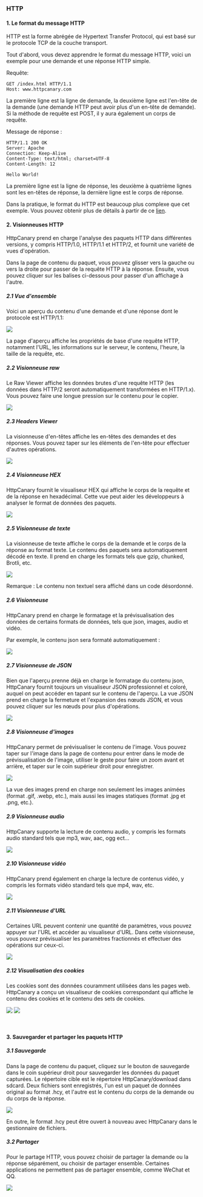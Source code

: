### HTTP

#### 1. Le format du message HTTP

HTTP est la forme abrégée de Hypertext Transfer Protocol, qui est basé sur le protocole TCP de la couche transport.

Tout d'abord, vous devez apprendre le format du message HTTP, voici un exemple pour une demande et une réponse HTTP simple.

Requête:
```
GET /index.html HTTP/1.1
Host: www.httpcanary.com
```
La première ligne est la ligne de demande, la deuxième ligne est l'en-tête de la demande (une demande HTTP peut avoir plus d'un en-tête de demande). Si la méthode de requête est POST, il y aura également un corps de requête.

Message de réponse :
```
HTTP/1.1 200 OK
Server: Apache
Connection: Keep-Alive
Content-Type: text/html; charset=UTF-8
Content-Length: 12

Hello World!
```
La première ligne est la ligne de réponse, les deuxième à quatrième lignes sont les en-têtes de réponse, la dernière ligne est le corps de réponse.

Dans la pratique, le format du HTTP est beaucoup plus complexe que cet exemple. Vous pouvez obtenir plus de détails à partir de ce [lien](https://developer.mozilla.org/en-US/docs/Web/HTTP/Overview).


#### 2. Visionneuses HTTP

HttpCanary prend en charge l'analyse des paquets HTTP dans différentes versions, y compris HTTP/1.0, HTTP/1.1 et HTTP/2, et fournit une variété de vues d'opération.

Dans la page de contenu du paquet, vous pouvez glisser vers la gauche ou vers la droite pour passer de la requête HTTP à la réponse. Ensuite, vous pouvez cliquer sur les balises ci-dessous pour passer d'un affichage à l'autre.

##### 2.1 Vue d'ensemble

Voici un aperçu du contenu d'une demande et d'une réponse dont le protocole est HTTP/1.1:

![](/assets/http_overview.png)

La page d'aperçu affiche les propriétés de base d'une requête HTTP, notamment l'URL, les informations sur le serveur, le contenu, l'heure, la taille de la requête, etc.

##### 2.2 Visionneuse raw

Le Raw Viewer affiche les données brutes d'une requête HTTP (les données dans HTTP/2 seront automatiquement transformées en HTTP/1.x). Vous pouvez faire une longue pression sur le contenu pour le copier.

![](/assets/http_raw.png)

##### 2.3 Headers Viewer

La visionneuse d'en-têtes affiche les en-têtes des demandes et des réponses. Vous pouvez taper sur les éléments de l'en-tête pour effectuer d'autres opérations.

![](/assets/http_headers.png)

##### 2.4 Visionneuse HEX

HttpCanary fournit le visualiseur HEX qui affiche le corps de la requête et de la réponse en hexadécimal. Cette vue peut aider les développeurs à analyser le format de données des paquets. 

![](/assets/http_hex.png)

##### 2.5 Visionneuse de texte

La visionneuse de texte affiche le corps de la demande et le corps de la réponse au format texte. Le contenu des paquets sera automatiquement décodé en texte. Il prend en charge les formats tels que gzip, chunked, Brotli, etc.

![](/assets/http_text.png)

Remarque : Le contenu non textuel sera affiché dans un code désordonné.

##### 2.6 Visionneuse

HttpCanary prend en charge le formatage et la prévisualisation des données de certains formats de données, tels que json, images, audio et vidéo.

Par exemple, le contenu json sera formaté automatiquement :

![](/assets/http_preview.png)

##### 2.7 Visionneuse de JSON

Bien que l'aperçu prenne déjà en charge le formatage du contenu json, HttpCanary fournit toujours un visualiseur JSON professionnel et coloré, auquel on peut accéder en tapant sur le contenu de l'aperçu. La vue JSON prend en charge la fermeture et l'expansion des nœuds JSON, et vous pouvez cliquer sur les nœuds pour plus d'opérations.


![](/assets/http_json.png)

##### 2.8 Visionneuse d'images

HttpCanary permet de prévisualiser le contenu de l'image. Vous pouvez taper sur l'image dans la page de contenu pour entrer dans le mode de prévisualisation de l'image, utiliser le geste pour faire un zoom avant et arrière, et taper sur le coin supérieur droit pour enregistrer.

![](/assets/http_image.png)

La vue des images prend en charge non seulement les images animées (format .gif, .webp, etc.), mais aussi les images statiques (format .jpg et .png, etc.).

##### 2.9 Visionneuse audio

HttpCanary supporte la lecture de contenu audio, y compris les formats audio standard tels que mp3, wav, aac, ogg ect...

![](/assets/http_audio.png)

##### 2.10 Visionneuse vidéo

HttpCanary prend également en charge la lecture de contenus vidéo, y compris les formats vidéo standard tels que mp4, wav, etc.

![](/assets/http_video.png)

##### 2.11 Visionneuse d'URL

Certaines URL peuvent contenir une quantité de paramètres, vous pouvez appuyer sur l'URL et accéder au visualiseur d'URL. Dans cette visionneuse, vous pouvez prévisualiser les paramètres fractionnés et effectuer des opérations sur ceux-ci.

![](/assets/http_url.png)

##### 2.12 Visualisation des cookies

Les cookies sont des données couramment utilisées dans les pages web. HttpCanary a conçu un visualiseur de cookies correspondant qui affiche le contenu des cookies et le contenu des sets de cookies.

![](/assets/http_set-cookie.png)
![](/assets/http_cookie.png)

<br>

#### 3. Sauvegarder et partager les paquets HTTP

##### 3.1 Sauvegarde

Dans la page de contenu du paquet, cliquez sur le bouton de sauvegarde dans le coin supérieur droit pour sauvegarder les données du paquet capturées. Le répertoire cible est le répertoire HttpCanary/download dans sdcard. Deux fichiers sont enregistrés, l'un est un paquet de données original au format .hcy, et l'autre est le contenu du corps de la demande ou du corps de la réponse.


![](/assets/http_save.png)

En outre, le format .hcy peut être ouvert à nouveau avec HttpCanary dans le gestionnaire de fichiers.

##### 3.2 Partager

Pour le partage HTTP, vous pouvez choisir de partager la demande ou la réponse séparément, ou choisir de partager ensemble. Certaines applications ne permettent pas de partager ensemble, comme WeChat et QQ.

![](/assets/http_share.png)



